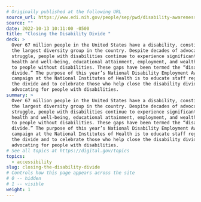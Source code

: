 ```yaml
---
# Originally published at the following URL
source_url: https://www.edi.nih.gov/people/sep/pwd/disability-awareness-2022
source: ""
date: 2022-10-13 10:11:00 -0500
title: "Closing the Disability Divide "
deck: >
  Over 67 million people in the United States have a disability, constituting
  the largest diversity group in the country. Despite decades of advocacy and
  struggle, people with disabilities continue to experience significant gaps in
  health and well-being, educational attainment, employment, and wealth compared
  to people without disabilities. These gaps have been termed the “disability
  divide.” The purpose of this year’s National Disability Employment Awareness
  campaign at the National Institutes of Health is to educate staff regarding
  the divide and to celebrate those who help close the disability divide by
  advocating for people with disabilities. 
summary: >
  Over 67 million people in the United States have a disability, constituting
  the largest diversity group in the country. Despite decades of advocacy and
  struggle, people with disabilities continue to experience significant gaps in
  health and well-being, educational attainment, employment, and wealth compared
  to people without disabilities. These gaps have been termed the “disability
  divide.” The purpose of this year’s National Disability Employment Awareness
  campaign at the National Institutes of Health is to educate staff regarding
  the divide and to celebrate those who help close the disability divide by
  advocating for people with disabilities. 
# See all topics at https://digital.gov/topics
topics:
  - accessibility
slug: closing-the-disability-divide
# Controls how this page appears across the site
# 0 -- hidden
# 1 -- visible
weight: 1
---
```


